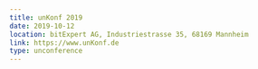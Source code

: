 ```yaml
---
title: unKonf 2019
date: 2019-10-12
location: bitExpert AG, Industriestrasse 35, 68169 Mannheim
link: https://www.unKonf.de
type: unconference
---
```

